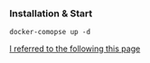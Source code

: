 ### Installation & Start

```
docker-comopse up -d
```

[I referred to the following this page](https://qiita.com/shir01earn/items/f236c8280bb745dd6fb4)
